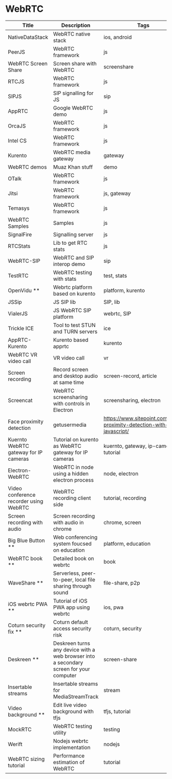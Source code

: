 # WebRTC

Title | Description | Tags | Link
------------ | ------------- | ---------- | --------------
NativeDataStack | WebRTC native stack | ios, android | http://www.meshcommander.com/webrtc
PeerJS | WebRTC framework | js | http://peerjs.com/
WebRTC Screen Share | Screen share with WebRTC | screenshare | https://github.com/emannion/webrtc-screen-share
RTCJS | WebRTC framework | js | http://rtc.io/index.html
SIPJS | SIP signalling for JS | sip | http://sipjs.com/
AppRTC | Google WebRTC demo | js | https://github.com/webrtc/apprtc
OrcaJS | WebRTC framework | js | http://www.orcajs.org/index.html
Intel CS | WebRTC framework | js | https://software.intel.com/en-us/webrtc-sdk
Kurento | WebRTC media gateway | gateway | http://www.kurento.org/
WebRTC demos | Muaz Khan stuff | demo | https://github.com/muaz-khan/WebRTC-Experiment
OTalk | WebRTC framework | js | http://otalk.org/
Jitsi | WebRTC framework | js, gateway | https://jitsi.org/
Temasys | WebRTC framework | js | https://temasys.github.io/
WebRTC Samples | Samples | js | https://github.com/webrtc/samples
SignalFire | Signalling server | js | https://github.com/MichielvdVelde/signal-fire
RTCStats | Lib to get RTC stats | js | https://github.com/opentok/rtcstats
WebRTC-SIP | WebRTC and SIP interop demo | sip | https://webrtc.ventures/2018/03/webrtc-sip-the-demo/
TestRTC | WebRTC testing with stats | test, stats | https://github.com/webrtc/testrtc
OpenVidu ** | Webrtc platform based on kurento | platform, kurento | https://openvidu.io/
JSSip | JS SIP lib | SIP, lib | http://jssip.net/
VialerJS | JS WebRTC SIP platform | webrtc, SIP | https://github.com/vialer/vialer-js
Trickle ICE | Tool to test STUN and TURN servers | ice | https://webrtc.github.io/samples/src/content/peerconnection/trickle-ice/
AppRTC-Kurento | Kurento based apprtc | kurento | https://github.com/inspiraluna/AppRTC-Kurento
WebRTC VR video call | VR video call | vr | https://webrtchacks.com/webrtc-meets-webvr
Screen recording | Record screen and desktop audio at same time | screen-record, article | https://paul.kinlan.me/screen-recorderrecording-microphone-and-the-desktop-audio-at-the-same-time/
Screencat | WebRTC screensharing with controls in Electron | screensharing, electron | https://github.com/maxogden/screencat
Face proximity detection | getusermedia | https://www.sitepoint.com/face-proximity-detection-with-javascript/
Kuernto WebRTC gateway for IP cameras | Tutorial on kurento as WebRTC gateway for IP cameras | kuernto, gateway, ip-camera, tutorial | https://www.kurento.org/blog/kurento-webrtc-gateway-ip-cameras
Electron-WebRTC | WebRTC in node using a hidden electron process | node, electron | https://github.com/mappum/electron-webrtc
Video conference recorder using WebRTC | WebRTC recording client side | tutorial, recording | https://forio.com/about/blog/create-video-conference-recorder-using-webrtc/
Screen recording with audio | Screen recording with audio in chrome | chrome, screen | https://blog.addpipe.com/screen-recording-with-system-sounds-in-chrome/
Big Blue Button ** | Web conferencing system foucsed on education | platform, education | https://github.com/bigbluebutton/bigbluebutton
WebRTC book ** | Detailed book on webrtc | book | https://webrtcforthecurious.com/
WaveShare ** | Serverless, peer-to-peer, local file sharing through sound | file-share, p2p | https://github.com/ggerganov/wave-share
iOS webrtc PWA ** | Tutorial of iOS PWA app using webrtc | ios, pwa | https://blog.bitsrc.io/how-to-build-a-simple-ios-home-screen-pwa-camera-using-vue-tailwind-and-webrtc-on-codepen-2d61a9754d47
Coturn security fix ** | Coturn default access security risk | coturn, security | https://www.rtcsec.com/post/2021/01/details-about-cve-2020-26262-bypass-of-coturns-default-access-control-protection/
Deskreen ** | Deskreen turns any device with a web browser into a secondary screen for your computer | screen-share | https://github.com/pavlobu/deskreen
Insertable streams | Insertable streams for MediaStreamTrack | stream | https://web.dev/mediastreamtrack-insertable-media-processing/
Video background ** | Edit live video background with tfjs | tfjs, tutorial | https://blog.francium.tech/edit-live-video-background-with-webrtc-and-tensorflow-js-c67f92307ac5
MockRTC | WebRTC testing utility | testing | https://github.com/httptoolkit/mockrtc/
Werift | Nodejs webrtc implementation | nodejs | https://github.com/shinyoshiaki/werift-webrtc
WebRTC sizing tutorial | Performance estimation of WebRTC | tutorial | https://bloggeek.me/how-many-users-webrtc-call/
